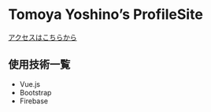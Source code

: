 # Tomoya Yoshino’s ProfileSite
[アクセスはこちらから](https://my-profile-a1c1e.web.app/#/)

## 使用技術一覧
- Vue.js
- Bootstrap
- Firebase
